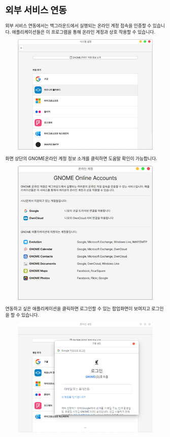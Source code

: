 # 외부 서비스 연동

외부 서비스 연동에서는 백그라운드에서 실행되는 온라인 계정 접속을 인증할 수 있습니다. 애플리케이션들은 이 프로그램을 통해 온라인 계정과 상호 작용할 수 있습니다. &#x20;

<figure><img src="../../.gitbook/assets/스크린샷, 2022-10-28 16-43-26.png" alt=""><figcaption></figcaption></figure>

화면 상단의 GNOME온라인 계정 정보 소개를 클릭하면 도움말 확인이 가능합니다.&#x20;

<figure><img src="../../.gitbook/assets/스크린샷, 2022-11-04 18-01-55.png" alt=""><figcaption></figcaption></figure>

연동하고 싶은 애플리케이션을 클릭하면 로그인할 수 있는 팝업화면이 보여지고 로그인을 할 수 있습니다.

<figure><img src="../../.gitbook/assets/스크린샷, 2022-11-04 18-06-25.png" alt=""><figcaption></figcaption></figure>
